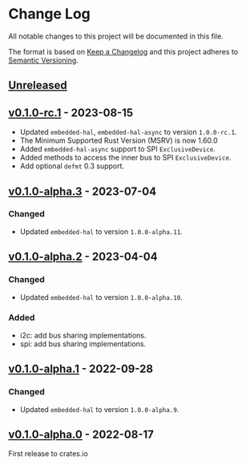 # Change Log

All notable changes to this project will be documented in this file.

The format is based on [Keep a Changelog](http://keepachangelog.com/)
and this project adheres to [Semantic Versioning](http://semver.org/).

## [Unreleased]

## [v0.1.0-rc.1] - 2023-08-15

- Updated `embedded-hal`, `embedded-hal-async` to version `1.0.0-rc.1`.
- The Minimum Supported Rust Version (MSRV) is now 1.60.0
- Added `embedded-hal-async` support to SPI `ExclusiveDevice`.
- Added methods to access the inner bus to SPI `ExclusiveDevice`.
- Add optional `defmt` 0.3 support.

## [v0.1.0-alpha.3] - 2023-07-04

### Changed
- Updated `embedded-hal` to version `1.0.0-alpha.11`.


## [v0.1.0-alpha.2] - 2023-04-04

### Changed
- Updated `embedded-hal` to version `1.0.0-alpha.10`.

### Added
- i2c: add bus sharing implementations.
- spi: add bus sharing implementations.

## [v0.1.0-alpha.1] - 2022-09-28

### Changed
- Updated `embedded-hal` to version `1.0.0-alpha.9`.

## [v0.1.0-alpha.0] - 2022-08-17

First release to crates.io

[Unreleased]: https://github.com/rust-embedded/embedded-hal/compare/embedded-hal-bus-v0.1.0-rc.1...HEAD
[v0.1.0-rc.1]: https://github.com/rust-embedded/embedded-hal/compare/embedded-hal-bus-v0.1.0-alpha.3...embedded-hal-bus-v0.1.0-rc.1
[v0.1.0-alpha.3]: https://github.com/rust-embedded/embedded-hal/compare/embedded-hal-bus-v0.1.0-alpha.2...embedded-hal-bus-v0.1.0-alpha.3
[v0.1.0-alpha.2]: https://github.com/rust-embedded/embedded-hal/compare/embedded-hal-bus-v0.1.0-alpha.1...embedded-hal-bus-v0.1.0-alpha.2
[v0.1.0-alpha.1]: https://github.com/rust-embedded/embedded-hal/compare/embedded-hal-bus-v0.1.0-alpha.0...embedded-hal-bus-v0.1.0-alpha.1
[v0.1.0-alpha.0]: https://github.com/rust-embedded/embedded-hal/tree/embedded-hal-bus-v0.1.0-alpha.0
